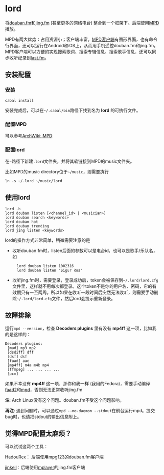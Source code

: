 # lord

将[douban.fm]和[jing.fm] (甚至更多的网络电台) 整合到一个框架下。后端使用[MPD]播放。

MPD有两大优势：占用资源小；客户端丰富。[MPD客户端]有图形界面，也有命令行界面，还可以运行在Android和iOS上，从而用手机遥控douban.fm和jing.fm。MPD客户端可以方便的实现搜索歌词、搜索专辑信息、搜索歌手信息，还可以同步收听纪录到[last.fm]。

## 安装配置

### 安装

    cabal install

安装完成后，可以在`~/.cabal/bin`路径下找到名为 **lord** 的可执行文件。

### 配置MPD

可以参考[ArchWiki: MPD]

### 配置lord

在`~`路径下新建`.lord`文件夹，并将其软链接到MPD的music文件夹。

比如MPD的music directory位于`~/music`，则需要执行
    
    ln -s ~/.lord ~/music/lord

## 使用lord

```
lord -h
lord douban listen [<channel_id> | <musician>]
lord douban search <keywords>
lord douban hot
lord douban trending
lord jing listen <keywords>
```

lord的操作方式非常简单，稍微需要注意的是

- 收听douban.fm时，listen后面的参数可以是电台id，也可以是歌手/乐队名，如

        lord douban listen 1002316
        lord douban listen "Sigur Ros"

- 收听jing.fm时，需要登录，登录成功后，token会被保存到`~/.lord/lord.cfg`文件里，这样就不用每次都登录。这个token不是你的用户名、密码，它的有效期只有一至两周。所以如果在收听一段时间后突然无法收听，则需要手动删除`~/.lord/lord.cfg`文件，然后lord会提示重新登录。

## 故障排除

运行`mpd --version`，检查 **Decoders plugins** 里有没有 **mp4ff** 这一项，比如我的是这样的：

```
Decoders plugins:
 [mad] mp3 mp2
 [dsdiff] dff
 [dsf] dsf
 [faad] aac
 [mp4ff] m4a m4b mp4
 [ffmpeg] ... ... ... ...
 [pcm]
```

如果不幸没有 **mp4ff** 这一项，那你和我一样 (我用的Fedora)，需要手动编译 [faad2]和[mpd]，否则无法正常收听jing.fm

**注**: Arch Linux没有这个问题。douban.fm不受这个问题影响。

**再注**: 遇到问题时，可以通过`mpd --no-daemon --stdout`在前台运行mpd。提交bug时，也请把stdout的输出信息附上。



## 觉得MPD配置太麻烦？

可以试试这两个工具：

[HadouRex]： 后端使用[mpg123]的douban.fm客户端

[jinkell]：后端使用[mplayer]的jing.fm客户端

[douban.fm]: http://douban.fm
[jing.fm]: http://jing.fm
[last.fm]: http://last.fm
[MPD]: http://musicpd.org/
[MPD客户端]: http://mpd.wikia.com/wiki/Clients
[ArchWiki: MPD]: https://wiki.archlinux.org/index.php/Mpd
[faad2]: http://www.audiocoding.com/faad2.html
[mpg123]: http://www.mpg123.de/
[mplayer]: http://www.mplayerhq.hu/
[HadouRex]: http://github.com/rnons/HadouRex
[jinkell]: https://github.com/rnons/jinkell
